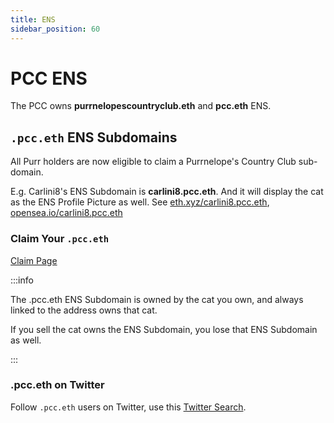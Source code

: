 ```yaml
---
title: ENS
sidebar_position: 60
---
```


# PCC ENS

The PCC owns **purrnelopescountryclub.eth** and **pcc.eth** ENS.

## `.pcc.eth` ENS Subdomains

All Purr holders are now eligible to claim a Purrnelope's Country Club sub-domain. 

E.g. Carlini8's ENS Subdomain is **carlini8.pcc.eth**. And it will display the cat as the ENS Profile Picture as well. See [eth.xyz/carlini8.pcc.eth](https://eth.xyz/carlini8.pcc.eth), [opensea.io/carlini8.pcc.eth](https://opensea.io/carlini8.pcc.eth)

### Claim Your `.pcc.eth`

[Claim Page](https://www.purrnelopescountryclub.com/claim/ens)

:::info

The .pcc.eth ENS Subdomain is owned by the cat you own, and always linked to the address owns that cat. 

If you sell the cat owns the ENS Subdomain, you lose that ENS Subdomain as well.

:::

### .pcc.eth on Twitter

Follow `.pcc.eth` users on Twitter, use this [Twitter Search](https://twitter.com/search?q=.pcc.eth&src=typed_query&f=user).

